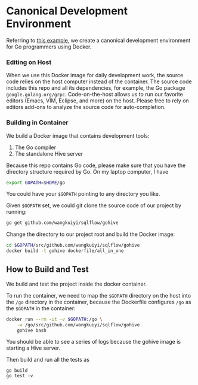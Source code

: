 # Canonical Development Environment

Referring to [this example](https://github.com/wangkuiyi/canonicalize-go-python-grpc-dev-env),
we create a canonical development environment for Go programmers using Docker.

### Editing on Host

When we use this Docker image for daily development work, the source code relies
on the host computer instead of the container. The source code includes this repo
and all its dependencies, for example, the Go package `google.golang.org/grpc`.
Code-on-the-host allows us to run our favorite editors (Emacs, VIM, Eclipse, and more)
on the host.  Please free to rely on editors add-ons to analyze the source code
for auto-completion.

### Building in Container

We build a Docker image that contains development tools:

1. The Go compiler
1. The standalone Hive server

Because this repo contains Go code, please make sure that you have the directory
structure required by Go. On my laptop computer, I have

```bash
export GOPATH=$HOME/go
```

You could have your `$GOPATH` pointing to any directory you like.

Given `$GOPATH` set, we could git clone the source code of our project by running:

```bash
go get github.com/wangkuiyi/sqlflow/gohive
```

Change the directory to our project root and build the Docker image:

```bash
cd $GOPATH/src/github.com/wangkuiyi/sqlflow/gohive
docker build -t gohive dockerfile/all_in_one
```

## How to Build and Test

We build and test the project inside the docker container.

To run the container, we need to map the `$GOPATH` directory on the host into the
`/go` directory in the container, because the Dockerfile configures `/go` as
the `$GOPATH` in the container:

```bash
docker run --rm -it -v $GOPATH:/go \
    -w /go/src/github.com/wangkuiyi/sqlflow/gohive
    gohive bash
```

You should be able to see a series of logs because the gohive image is starting a Hive server.

Then build and run all the tests as

```
go build
go test -v
```